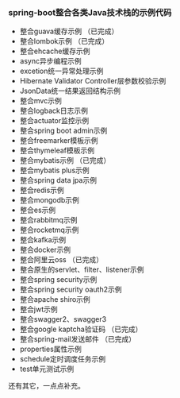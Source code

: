 ### spring-boot整合各类Java技术栈的示例代码
+ 整合guava缓存示例 （已完成）
+ 整合lombok示例 （已完成）
+ 整合ehcache缓存示例
+ async异步编程示例
+ excetion统一异常处理示例
+ Hibernate Validator Controller层参数校验示例
+ JsonData统一结果返回结构示例
+ 整合mvc示例
+ 整合logback日志示例
+ 整合actuator监控示例
+ 整合spring boot admin示例
+ 整合freemarker模板示例
+ 整合thymeleaf模板示例
+ 整合mybatis示例 （已完成）
+ 整合mybatis plus示例 
+ 整合spring data jpa示例
+ 整合redis示例
+ 整合mongodb示例
+ 整合es示例
+ 整合rabbitmq示例
+ 整合rocketmq示例
+ 整合kafka示例
+ 整合docker示例
+ 整合阿里云oss （已完成）
+ 整合原生的servlet、filter、listener示例
+ 整合spring security示例
+ 整合spring security oauth2示例
+ 整合apache shiro示例
+ 整合jwt示例
+ 整合swagger2、swagger3
+ 整合google kaptcha验证码 （已完成）
+ 整合spring-mail发送邮件 （已完成）
+ properties属性示例
+ schedule定时调度任务示例
+ test单元测试示例

还有其它，一点点补充。
